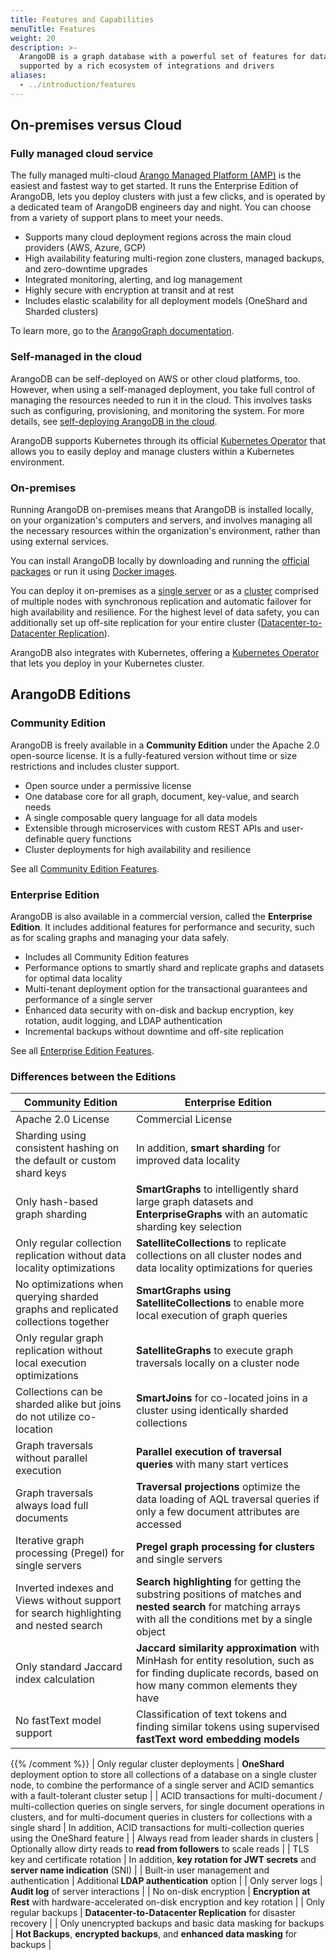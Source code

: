 ```yaml
---
title: Features and Capabilities
menuTitle: Features
weight: 20
description: >-
  ArangoDB is a graph database with a powerful set of features for data management and analytics,
  supported by a rich ecosystem of integrations and drivers
aliases:
  - ../introduction/features
---
```

## On-premises versus Cloud

### Fully managed cloud service

The fully managed multi-cloud
[Arango Managed Platform (AMP)](https://dashboard.arangodb.cloud/home?utm_source=docs&utm_medium=cluster_pages&utm_campaign=docs_traffic)
is the easiest and fastest way to get started. It runs the Enterprise Edition
of ArangoDB, lets you deploy clusters with just a few clicks, and is operated
by a dedicated team of ArangoDB engineers day and night. You can choose from a
variety of support plans to meet your needs.

- Supports many cloud deployment regions across the main cloud providers
  (AWS, Azure, GCP)
- High availability featuring multi-region zone clusters, managed backups,
  and zero-downtime upgrades
- Integrated monitoring, alerting, and log management
- Highly secure with encryption at transit and at rest
- Includes elastic scalability for all deployment models (OneShard and Sharded clusters)

To learn more, go to the [ArangoGraph documentation](../../../../amp/_index.md). 

### Self-managed in the cloud

ArangoDB can be self-deployed on AWS or other cloud platforms, too. However, when
using a self-managed deployment, you take full control of managing the resources
needed to run it in the cloud. This involves tasks such as configuring,
provisioning, and monitoring the system. For more details, see
[self-deploying ArangoDB in the cloud](../../deploy/in-the-cloud.md).

ArangoDB supports Kubernetes through its official
[Kubernetes Operator](../../deploy/kubernetes.md) that allows you to easily
deploy and manage clusters within a Kubernetes environment.

### On-premises

Running ArangoDB on-premises means that ArangoDB is installed locally, on your
organization's computers and servers, and involves managing all the necessary
resources within the organization's environment, rather than using external
services.

You can install ArangoDB locally by downloading and running the
[official packages](https://arangodb.com/download/) or run it using
[Docker images](../../operations/installation/docker.md).

You can deploy it on-premises as a
[single server](../../deploy/single-instance/_index.md)
or as a [cluster](../../deploy/cluster/_index.md)
comprised of multiple nodes with synchronous replication and automatic failover
for high availability and resilience. For the highest level of data safety,
you can additionally set up off-site replication for your entire cluster
([Datacenter-to-Datacenter Replication](../../deploy/arangosync/_index.md)).

ArangoDB also integrates with Kubernetes, offering a
[Kubernetes Operator](../../deploy/kubernetes.md) that lets you deploy in your
Kubernetes cluster.

## ArangoDB Editions

### Community Edition

ArangoDB is freely available in a **Community Edition** under the Apache 2.0
open-source license. It is a fully-featured version without time or size
restrictions and includes cluster support.

- Open source under a permissive license
- One database core for all graph, document, key-value, and search needs
- A single composable query language for all data models
- Extensible through microservices with custom REST APIs and user-definable
  query functions
- Cluster deployments for high availability and resilience

See all [Community Edition Features](community-edition.md).

### Enterprise Edition

ArangoDB is also available in a commercial version, called the
**Enterprise Edition**. It includes additional features for performance and
security, such as for scaling graphs and managing your data safely.

- Includes all Community Edition features
- Performance options to smartly shard and replicate graphs and datasets for
  optimal data locality
- Multi-tenant deployment option for the transactional guarantees and
  performance of a single server
- Enhanced data security with on-disk and backup encryption, key rotation,
  audit logging, and LDAP authentication
- Incremental backups without downtime and off-site replication

See all [Enterprise Edition Features](enterprise-edition.md).

### Differences between the Editions

| Community Edition | Enterprise Edition |
|-------------------|--------------------|
| Apache 2.0 License | Commercial License |
| Sharding using consistent hashing on the default or custom shard keys | In addition, **smart sharding** for improved data locality |
| Only hash-based graph sharding | **SmartGraphs** to intelligently shard large graph datasets and **EnterpriseGraphs** with an automatic sharding key selection |
| Only regular collection replication without data locality optimizations | **SatelliteCollections** to replicate collections on all cluster nodes and data locality optimizations for queries |
| No optimizations when querying sharded graphs and replicated collections together | **SmartGraphs using SatelliteCollections** to enable more local execution of graph queries |
| Only regular graph replication without local execution optimizations | **SatelliteGraphs** to execute graph traversals locally on a cluster node |
| Collections can be sharded alike but joins do not utilize co-location | **SmartJoins** for co-located joins in a cluster using identically sharded collections |
| Graph traversals without parallel execution | **Parallel execution of traversal queries** with many start vertices |
| Graph traversals always load full documents | **Traversal projections** optimize the data loading of AQL traversal queries if only a few document attributes are accessed |
| Iterative graph processing (Pregel) for single servers | **Pregel graph processing for clusters** and single servers |
| Inverted indexes and Views without support for search highlighting and nested search | **Search highlighting** for getting the substring positions of matches and **nested search** for matching arrays with all the conditions met by a single object |
| Only standard Jaccard index calculation | **Jaccard similarity approximation** with MinHash for entity resolution, such as for finding duplicate records, based on how many common elements they have |{{% comment %}} Experimental feature
| No fastText model support | Classification of text tokens and finding similar tokens using supervised **fastText word embedding models** |
{{% /comment %}}
| Only regular cluster deployments | **OneShard** deployment option to store all collections of a database on a single cluster node, to combine the performance of a single server and ACID semantics with a fault-tolerant cluster setup |
| ACID transactions for multi-document / multi-collection queries on single servers, for single document operations in clusters, and for multi-document queries in clusters for collections with a single shard | In addition, ACID transactions for multi-collection queries using the OneShard feature |
| Always read from leader shards in clusters | Optionally allow dirty reads to **read from followers** to scale reads |
| TLS key and certificate rotation | In addition, **key rotation for JWT secrets** and **server name indication** (SNI) |
| Built-in user management and authentication | Additional **LDAP authentication** option |
| Only server logs | **Audit log** of server interactions |
| No on-disk encryption | **Encryption at Rest** with hardware-accelerated on-disk encryption and key rotation |
| Only regular backups | **Datacenter-to-Datacenter Replication** for disaster recovery |
| Only unencrypted backups and basic data masking for backups | **Hot Backups**, **encrypted backups**, and **enhanced data masking** for backups |
